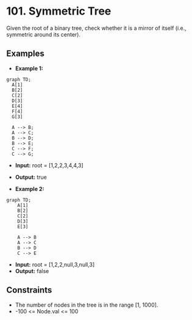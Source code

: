 # 101. Symmetric Tree

Given the root of a binary tree, check whether it is a mirror of itself (i.e., symmetric around its center).

## Examples

- **Example 1:**

```mermaid
graph TD;
  A[1]
  B[2]
  C[2]
  D[3]
  E[4]
  F[4]
  G[3]

  A --> B;
  A --> C;
  B --> D;
  B --> E;
  C --> F;
  C --> G;
```


- **Input:** root = [1,2,2,3,4,4,3]
- **Output:** true

- **Example 2:**

```mermaid
graph TD;
    A[1]
    B[2]
    C[2]
    D[3]
    E[3]

    A --> B
    A --> C
    B --> D
    C --> E
```


- **Input:** root = [1,2,2,null,3,null,3]
- **Output:** false

## Constraints

- The number of nodes in the tree is in the range [1, 1000].
- -100 <= Node.val <= 100

